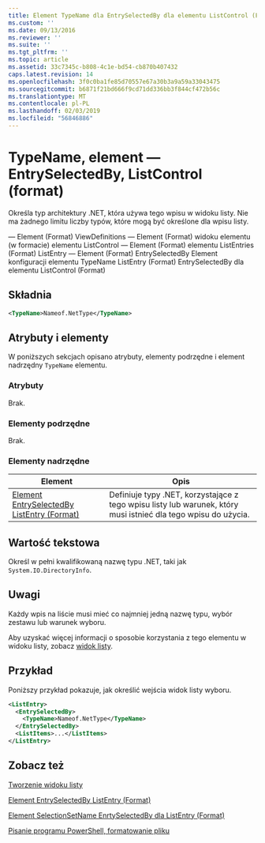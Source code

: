 ```yaml
---
title: Element TypeName dla EntrySelectedBy dla elementu ListControl (Format) | Dokumentacja firmy Microsoft
ms.custom: ''
ms.date: 09/13/2016
ms.reviewer: ''
ms.suite: ''
ms.tgt_pltfrm: ''
ms.topic: article
ms.assetid: 33c7345c-b808-4c1e-bd54-cb870b407432
caps.latest.revision: 14
ms.openlocfilehash: 3f0c0ba1fe85d70557e67a30b3a9a59a33043475
ms.sourcegitcommit: b6871f21bd666f9cd71dd336bb3f844cf472b56c
ms.translationtype: MT
ms.contentlocale: pl-PL
ms.lasthandoff: 02/03/2019
ms.locfileid: "56846886"
---
```

# <a name="typename-element-for-entryselectedby-for-listcontrol-format"></a>TypeName, element — EntrySelectedBy, ListControl (format)

Określa typ architektury .NET, która używa tego wpisu w widoku listy. Nie ma żadnego limitu liczby typów, które mogą być określone dla wpisu listy.

— Element (Format) ViewDefinitions — Element (Format) widoku elementu (w formacie) elementu ListControl — Element (Format) elementu ListEntries (Format) ListEntry — Element (Format) EntrySelectedBy Element konfiguracji elementu TypeName ListEntry (Format) EntrySelectedBy dla elementu ListControl (Format)

## <a name="syntax"></a>Składnia

```xml
<TypeName>Nameof.NetType</TypeName>
```

## <a name="attributes-and-elements"></a>Atrybuty i elementy

W poniższych sekcjach opisano atrybuty, elementy podrzędne i element nadrzędny `TypeName` elementu.

### <a name="attributes"></a>Atrybuty

Brak.

### <a name="child-elements"></a>Elementy podrzędne

Brak.

### <a name="parent-elements"></a>Elementy nadrzędne

|Element|Opis|
|-------------|-----------------|
|[Element EntrySelectedBy ListEntry (Format)](./entryselectedby-element-for-listentry-for-listcontrol-format.md)|Definiuje typy .NET, korzystające z tego wpisu listy lub warunek, który musi istnieć dla tego wpisu do użycia.|

## <a name="text-value"></a>Wartość tekstowa

Określ w pełni kwalifikowaną nazwę typu .NET, taki jak `System.IO.DirectoryInfo`.

## <a name="remarks"></a>Uwagi

Każdy wpis na liście musi mieć co najmniej jedną nazwę typu, wybór zestawu lub warunek wyboru.

Aby uzyskać więcej informacji o sposobie korzystania z tego elementu w widoku listy, zobacz [widok listy](./creating-a-list-view.md).

## <a name="example"></a>Przykład

Poniższy przykład pokazuje, jak określić wejścia widok listy wyboru.

```xml
<ListEntry>
  <EntrySelectedBy>
    <TypeName>Nameof.NetType</TypeName>
  </EntrySelectedBy>
  <ListItems>...</ListItems>
</ListEntry>
```

## <a name="see-also"></a>Zobacz też

[Tworzenie widoku listy](./creating-a-list-view.md)

[Element EntrySelectedBy ListEntry (Format)](./entryselectedby-element-for-listentry-for-listcontrol-format.md)

[Element SelectionSetName EnrtySelectedBy dla ListEntry (Format)](./selectionsetname-element-for-entryselectedby-for-listcontrol-format.md)

[Pisanie programu PowerShell, formatowanie pliku](./writing-a-powershell-formatting-file.md)
